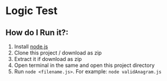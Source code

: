 # Logic Test

## How do I Run it?:

1. Install [node.js](https://nodejs.org/en)
2. Clone this project / download as zip
3. Extract it if download as zip
4. Open terminal in the same and open this project directory
5. Run `node <filename.js>`. For example: `node validAnagram.js`